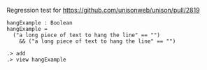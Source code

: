 Regression test for https://github.com/unisonweb/unison/pull/2819

```unison
hangExample : Boolean
hangExample =
  ("a long piece of text to hang the line" == "")
    && ("a long piece of text to hang the line" == "")
```

```ucm
.> add
.> view hangExample
```

